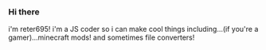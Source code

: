 ### Hi there
i'm reter695! i'm a JS coder so i can make cool things including...(if you're a gamer)...minecraft mods!
and sometimes file converters!

